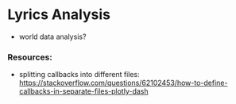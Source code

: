# Lyrics Analysis
+ world data analysis?

### Resources:
* splitting callbacks into different files: https://stackoverflow.com/questions/62102453/how-to-define-callbacks-in-separate-files-plotly-dash